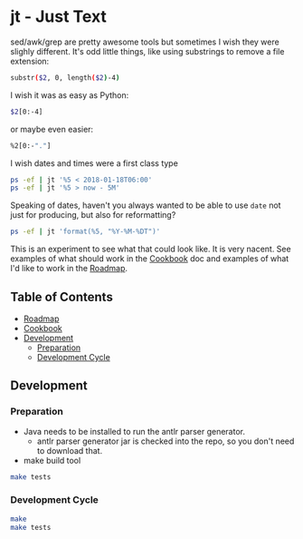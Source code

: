 # jt - Just Text

sed/awk/grep are pretty awesome tools but sometimes I wish they were slighly
different. It's odd little things, like using substrings to remove a file
extension:

```sh
substr($2, 0, length($2)-4)
```

I wish it was as easy as Python:

```sh
$2[0:-4]
```

or maybe even easier:

```sh
%2[0:-"."]
```

I wish dates and times were a first class type

```sh
ps -ef | jt '%5 < 2018-01-18T06:00'
ps -ef | jt '%5 > now - 5M'
```

Speaking of dates, haven't you always wanted to be able to use `date` not just
for producing, but also for reformatting?

```sh
ps -ef | jt 'format(%5, "%Y-%M-%DT")'
```

This is an experiment to see what that could look like. It is very nacent. See
examples of what should work in the [Cookbook](cookbook.md) doc and examples of
what I'd like to work in the [Roadmap](roadmap.md).

## Table of Contents

* [Roadmap](roadmap.md)
* [Cookbook](cookbook.md)
* [Development](#development)
    * [Preparation](#preparation)
    * [Development Cycle](#development-cycle)

## Development

### Preparation

- Java needs to be installed to run the antlr parser generator.
    - antlr parser generator jar is checked into the repo, so you don't need to
      download that.
- make build tool

```sh
make tests
```

### Development Cycle

```sh
make
make tests
```
